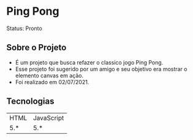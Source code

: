 <h1>Ping Pong</h1>

Status: Pronto

## Sobre o Projeto
+ É um projeto que busca refazer o classico jogo Ping Pong.
+ Esse projeto foi sugerido por um amigo e seu objetivo era mostrar o elemento canvas em ação.
+ Foi realizado em 02/07/2021.

## Tecnologias
<table>
    <tr>
    <td>HTML</td>
    <td>JavaScript</td>
    </tr>
    <tr>
    <td>5.*</td>
    <td>5.*</td>
    </tr>
</table>
